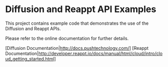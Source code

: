 # Diffusion and Reappt API Examples

This project contains example code that demonstrates the use of
the Diffusion and Reappt APIs.

Please refer to the online documentation for further details.

[Diffusion Documentation|http://docs.pushtechnology.com/]
[Reappt Documentation|http://developer.reappt.io/docs/manual/html/cloud/intro/cloud_getting_started.html]

